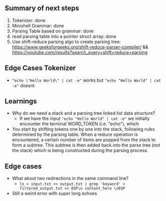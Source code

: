 ## Summary of next steps

1. Tokenizer: done
2. Minishell Grammar: done
2. Parsing Table based on grammar: done
3. read parsing table into a pointer struct array: done
3. Use shift-reduce parsing algo to create parsing tree: https://www.geeksforgeeks.org/shift-reduce-parser-compiler/ && https://youtube.com/results?search_query=shift+reduce+parsing

## Edge Cases Tokenizer

- `"echo \"Hello World\" | cat -e"` works but `"echo "Hello World" | cat -e"` doesnt


## Learnings

- Why do we need a stack and a parsing tree linked list data structure?
    - If we have the input `"echo "Hello World" | cat -e"` we initially encounter the terminal WORD_TOKEN (i.e. "echo"), which 
-   You start by shifting tokens one by one into the stack, following rules determined by the parsing table. When a reduce operation is encountered, a certain number of items are popped from the stack to form a subtree. This subtree is then added back into the parse tree (not the stack) which is being constructed during the parsing process.


## Edge cases

- What about two redirections in the same command line?
    - `ls < input.txt >> output.txt | grep 'keyword' > filtered_output.txt << EOF\n content_here \nEOF`
- Still a weird error with super long echoes




